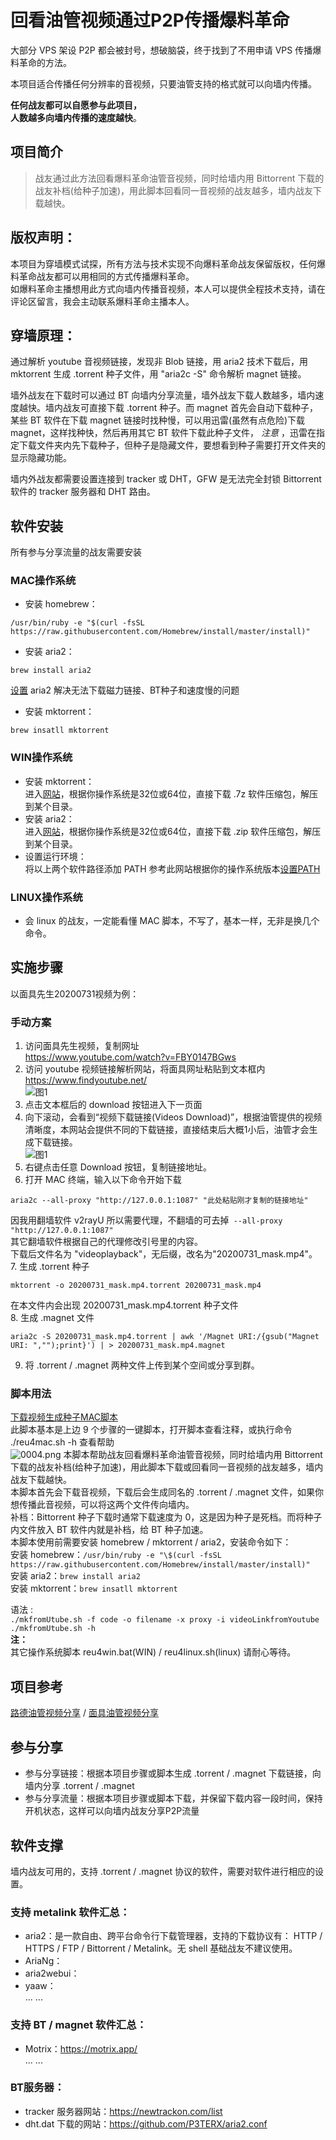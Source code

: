 # 回看油管视频通过P2P传播爆料革命  
大部分 VPS 架设 P2P 都会被封号，想破脑袋，终于找到了不用申请 VPS 传播爆料革命的方法。  

本项目适合传播任何分辨率的音视频，只要油管支持的格式就可以向墙内传播。  
  
**任何战友都可以自愿参与此项目，  
人数越多向墙内传播的速度越快**。  

## 项目简介  
> 战友通过此方法回看爆料革命油管音视频，同时给墙内用 Bittorrent 下载的战友补档(给种子加速)，用此脚本回看同一音视频的战友越多，墙内战友下载越快。  

## 版权声明：
本项目为穿墙模式试探，所有方法与技术实现不向爆料革命战友保留版权，任何爆料革命战友都可以用相同的方式传播爆料革命。  
如爆料革命主播想用此方式向墙内传播音视频，本人可以提供全程技术支持，请在评论区留言，我会主动联系爆料革命主播本人。  

## 穿墙原理：
通过解析 youtube 音视频链接，发现非 Blob 链接，用 aria2 技术下载后，用 mktorrent 生成 .torrent 种子文件，用 "aria2c -S" 命令解析 magnet 链接。  

墙外战友在下载时可以通过 BT 向墙内分享流量，墙外战友下载人数越多，墙内速度越快。墙内战友可直接下载 .torrent 种子。而 magnet 首先会自动下载种子，某些 BT 软件在下载 magnet 链接时找种慢，可以用迅雷(虽然有点危险)下载 magnet，这样找种快，然后再用其它 BT 软件下载此种子文件， *注意* ，迅雷在指定下载文件夹内先下载种子，但种子是隐藏文件，要想看到种子需要打开文件夹的显示隐藏功能。  

墙内外战友都需要设置连接到 tracker 或 DHT，GFW 是无法完全封锁 Bittorrent 软件的 tracker 服务器和 DHT 路由。  

## 软件安装  
所有参与分享流量的战友需要安装  
### MAC操作系统
- 安装 homebrew：  
```
/usr/bin/ruby -e "$(curl -fsSL https://raw.githubusercontent.com/Homebrew/install/master/install)"  
```
- 安装 aria2：  
```
brew install aria2  
```
[设置](setaria2.md) aria2 解决无法下载磁力链接、BT种子和速度慢的问题  
- 安装 mktorrent：  
```
brew insatll mktorrent
```  

### WIN操作系统  
- 安装 mktorrent：  
进入[网站](https://github.com/q3aql/mktorrent-win)，根据你操作系统是32位或64位，直接下载 .7z 软件压缩包，解压到某个目录。  
- 安装 aria2：  
进入[网站](https://github.com/aria2/aria2/releases/tag/release-1.35.0)，根据你操作系统是32位或64位，直接下载 .zip 软件压缩包，解压到某个目录。  
- 设置运行环境：  
将以上两个软件路径添加 PATH 参考此网站根据你的操作系统版本[设置PATH](https://www.java.com/zh_CN/download/help/path.xml)  

### LINUX操作系统
- 会 linux 的战友，一定能看懂 MAC 脚本，不写了，基本一样，无非是换几个命令。  

## 实施步骤  
以面具先生20200731视频为例：  
### 手动方案  
1. 访问面具先生视频，复制网址  
https://www.youtube.com/watch?v=FBY0147BGws  
2. 访问 youtube 视频链接解析网站，将面具网址粘贴到文本框内  
https://www.findyoutube.net/  
![图1](0001.png)  
3. 点击文本框后的 download 按钮进入下一页面  
4. 向下滚动，会看到“视频下载链接(Videos Download)”，根据油管提供的视频清晰度，本网站会提供不同的下载链接，直接结束后大概1小后，油管才会生成下载链接。  
![图1](0002.png)  
5. 右键点击任意 Download 按钮，复制链接地址。  
6. 打开 MAC 终端，输入以下命令开始下载  
```
aria2c --all-proxy "http://127.0.0.1:1087" "此处粘贴刚才复制的链接地址"  
```
因我用翻墙软件 v2rayU 所以需要代理，不翻墙的可去掉` --all-proxy "http://127.0.0.1:1087"`  
其它翻墙软件根据自己的代理修改引号里的内容。  
下载后文件名为 "videoplayback"，无后缀，改名为"20200731_mask.mp4"。
7. 生成 .torrent 种子  
```
mktorrent -o 20200731_mask.mp4.torrent 20200731_mask.mp4  
```
在本文件内会出现 20200731_mask.mp4.torrent 种子文件  
8. 生成 .magnet 文件  
```
aria2c -S 20200731_mask.mp4.torrent | awk '/Magnet URI:/{gsub("Magnet URI: ","");print}') | > 20200731_mask.mp4.magnet  
```
9. 将 .torrent / .magnet 两种文件上传到某个空间或分享到群。

### 脚本用法  
[下载视频生成种子MAC脚本](reu4mac.sh)  
此脚本基本是上边 9 个步骤的一键脚本，打开脚本查看注释，或执行命令 ./reu4mac.sh -h 查看帮助  
![0004.png](0004.png)
本脚本帮助战友回看爆料革命油管音视频，同时给墙内用 Bittorrent 下载的战友补档(给种子加速)，用此脚本下载或回看同一音视频的战友越多，墙内战友下载越快。  
本脚本首先会下载音视频，下载后会生成同名的 .torrent / .magnet 文件，如果你想传播此音视频，可以将这两个文件传向墙内。  
补档：Bittorrent 种子下载时通常下载速度为 0，这是因为种子是死档。而将种子内文件放入 BT 软件内就是补档，给 BT 种子加速。  
本脚本使用前需要安装 homebrew / mktorrent / aria2，安装命令如下：  
安装 homebrew：`/usr/bin/ruby -e "\$(curl -fsSL https://raw.githubusercontent.com/Homebrew/install/master/install)"`  
安装 aria2：`brew install aria2`  
安装 mktorrent：`brew insatll mktorrent`  

语法 :  
    `./mkfromUtube.sh -f code -o filename -x proxy -i videoLinkfromYoutube`  
    `./mkfromUtube.sh -h`  
**注：**  
其它操作系统脚本 reu4win.bat(WIN) / reu4linux.sh(linux) 请耐心等待。  

## 项目参考  
[路德油管视频分享](https://github.com/baoliaogeming2020/lude) / [面具油管视频分享](https://github.com/baoliaogeming2020/mask)  

## 参与分享  
- 参与分享链接：根据本项目步骤或脚本生成 .torrent / .magnet 下载链接，向墙内分享 .torrent / .magnet  
- 参与分享流量：根据本项目步骤或脚本下载，并保留下载内容一段时间，保持开机状态，这样可以向墙内战友分享P2P流量

## 软件支撑   
墙内战友可用的，支持 .torrent / .magnet 协议的软件，需要对软件进行相应的设置。  
### 支持 metalink 软件汇总：  
- aria2：是一款自由、跨平台命令行下载管理器，支持的下载协议有： HTTP / HTTPS / FTP / Bittorrent / Metalink。无 shell 基础战友不建议使用。  
- AriaNg：  
- aria2webui：  
- yaaw：  
... ...  

### 支持 BT / magnet 软件汇总：
- Motrix：https://motrix.app/  
... ...  

### BT服务器：
- tracker 服务器网站：https://newtrackon.com/list  
- dht.dat 下载的网站：https://github.com/P3TERX/aria2.conf  
